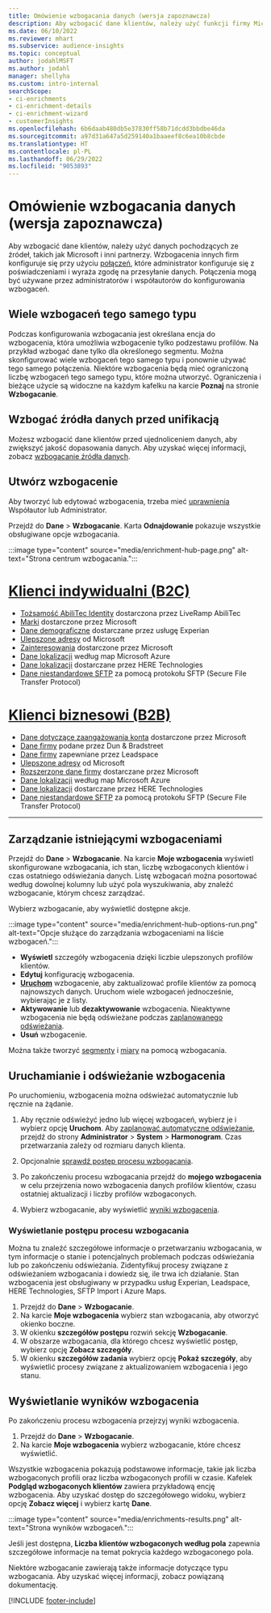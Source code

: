 ```yaml
---
title: Omówienie wzbogacania danych (wersja zapoznawcza)
description: Aby wzbogacić dane klientów, należy użyć funkcji firmy Microsoft i innych usług innych firm.
ms.date: 06/10/2022
ms.reviewer: mhart
ms.subservice: audience-insights
ms.topic: conceptual
author: jodahlMSFT
ms.author: jodahl
manager: shellyha
ms.custom: intro-internal
searchScope:
- ci-enrichments
- ci-enrichment-details
- ci-enrichment-wizard
- customerInsights
ms.openlocfilehash: 6b6daab480db5e37830ff58b71dcdd3bbdbe46da
ms.sourcegitcommit: a97d31a647a5d259140a1baaeef8c6ea10b8cbde
ms.translationtype: HT
ms.contentlocale: pl-PL
ms.lasthandoff: 06/29/2022
ms.locfileid: "9053893"
---
```

# <a name="data-enrichment-preview-overview"></a>Omówienie wzbogacania danych (wersja zapoznawcza)

Aby wzbogacić dane klientów, należy użyć danych pochodzących ze źródeł, takich jak Microsoft i inni partnerzy. Wzbogacenia innych firm konfiguruje się przy użyciu [połączeń](connections.md), które administrator konfiguruje się z poświadczeniami i wyraża zgodę na przesyłanie danych. Połączenia mogą być używane przez administratorów i współautorów do konfigurowania wzbogaceń.  

## <a name="multiple-enrichments-of-the-same-type"></a>Wiele wzbogaceń tego samego typu

Podczas konfigurowania wzbogacania jest określana encja do wzbogacenia, która umożliwia wzbogacenie tylko podzestawu profilów. Na przykład wzbogać dane tylko dla określonego segmentu. Można skonfigurować wiele wzbogaceń tego samego typu i ponownie używać tego samego połączenia. Niektóre wzbogacenia będą mieć ograniczoną liczbę wzbogaceń tego samego typu, które można utworzyć. Ograniczenia i bieżące użycie są widoczne na każdym kafelku na karcie **Poznaj** na stronie **Wzbogacanie**.

## <a name="enrich-data-sources-before-unification"></a>Wzbogać źródła danych przed unifikacją

Możesz wzbogacić dane klientów przed ujednoliceniem danych, aby zwiększyć jakość dopasowania danych. Aby uzyskać więcej informacji, zobacz [wzbogacanie źródła danych](data-sources-enrichment.md).

## <a name="create-an-enrichment"></a>Utwórz wzbogacenie

Aby tworzyć lub edytować wzbogacenia, trzeba mieć [uprawnienia](permissions.md) Współautor lub Administrator.

Przejdź do **Dane** > **Wzbogacanie**. Karta **Odnajdowanie** pokazuje wszystkie obsługiwane opcje wzbogacania.

:::image type="content" source="media/enrichment-hub-page.png" alt-text="Strona centrum wzbogacania.":::

# <a name="individual-consumers-b-to-c"></a>[Klienci indywidualni (B2C)](#tab/b2c)

- [Tożsamość AbiliTec Identity](enrichment-liveramp.md) dostarczona przez LiveRamp AbiliTec
- [Marki](enrichment-microsoft.md) dostarczone przez Microsoft
- [Dane demograficzne](enrichment-experian.md) dostarczane przez usługę Experian
- [Ulepszone adresy](enrichment-enhanced-addresses.md) od Microsoft
- [Zainteresowania](enrichment-microsoft.md) dostarczone przez Microsoft
- [Dane lokalizacji](enrichment-azure-maps.md) według map Microsoft Azure
- [Dane lokalizacji](enrichment-here.md) dostarczane przez HERE Technologies
- [Dane niestandardowe SFTP](enrichment-SFTP-custom-import.md) za pomocą protokołu SFTP (Secure File Transfer Protocol)

# <a name="business-accounts-b-to-b"></a>[Klienci biznesowi (B2B)](#tab/b2b)

- [Dane dotyczące zaangażowania konta](enrichment-office.md) dostarczone przez Microsoft
- [Dane firmy](enrichment-dnb.md) podane przez Dun & Bradstreet
- [Dane firmy](enrichment-leadspace.md) zapewniane przez Leadspace
- [Ulepszone adresy](enrichment-enhanced-addresses.md) od Microsoft
- [Rozszerzone dane firmy](enrichment-enhanced-company-data.md) dostarczane przez Microsoft
- [Dane lokalizacji](enrichment-azure-maps.md) według map Microsoft Azure
- [Dane lokalizacji](enrichment-here.md) dostarczane przez HERE Technologies
- [Dane niestandardowe SFTP](enrichment-SFTP-custom-import.md) za pomocą protokołu SFTP (Secure File Transfer Protocol)

---

## <a name="manage-existing-enrichments"></a>Zarządzanie istniejącymi wzbogaceniami

Przejdź do **Dane** > **Wzbogacanie**. Na karcie **Moje wzbogacenia** wyświetl skonfigurowane wzbogacania, ich stan, liczbę wzbogaconych klientów i czas ostatniego odświeżania danych. Listę wzbogacań można posortować według dowolnej kolumny lub użyć pola wyszukiwania, aby znaleźć wzbogacanie, którym chcesz zarządzać.

Wybierz wzbogacanie, aby wyświetlić dostępne akcje.

:::image type="content" source="media/enrichment-hub-options-run.png" alt-text="Opcje służące do zarządzania wzbogaceniami na liście wzbogaceń.":::

- **Wyświetl** szczegóły wzbogacenia dzięki liczbie ulepszonych profilów klientów.
- **Edytuj** konfigurację wzbogacenia.
- [**Uruchom**](#run-or-refresh-enrichments) wzbogacenie, aby zaktualizować profile klientów za pomocą najnowszych danych. Uruchom wiele wzbogaceń jednocześnie, wybierając je z listy.
- **Aktywowanie** lub **dezaktywowanie** wzbogacenia. Nieaktywne wzbogacenia nie będą odświeżane podczas [zaplanowanego odświeżania](system.md#schedule-tab).
- **Usuń** wzbogacenie.

Można także tworzyć [segmenty](segments.md) i [miary](measures.md) na pomocą wzbogacania.

## <a name="run-or-refresh-enrichments"></a>Uruchamianie i odświeżanie wzbogacenia

Po uruchomieniu, wzbogacenia można odświeżać automatycznie lub ręcznie na żądanie.

1. Aby ręcznie odświeżyć jedno lub więcej wzbogaceń, wybierz je i wybierz opcję **Uruchom**. Aby [zaplanować automatyczne odświeżanie](system.md#schedule-tab), przejdź do strony **Administrator** > **System** > **Harmonogram**. Czas przetwarzania zależy od rozmiaru danych klienta.

1. Opcjonalnie [sprawdź postęp procesu wzbogacania](#see-the-progress-of-the-enrichment-process).

1. Po zakończeniu procesu wzbogacania przejdź do **mojego wzbogacenia** w celu przejrzenia nowo wzbogacenia danych profilów klientów, czasu ostatniej aktualizacji i liczby profilów wzbogaconych.

1. Wybierz wzbogacanie, aby wyświetlić [wyniki wzbogacenia](#view-enrichment-results).

### <a name="see-the-progress-of-the-enrichment-process"></a>Wyświetlanie postępu procesu wzbogacania

Można tu znaleźć szczegółowe informacje o przetwarzaniu wzbogacania, w tym informacje o stanie i potencjalnych problemach podczas odświeżania lub po zakończeniu odświeżania. Zidentyfikuj procesy związane z odświeżaniem wzbogacania i dowiedz się, ile trwa ich działanie. Stan wzbogacenia jest obsługiwany w przypadku usług Experian, Leadspace, HERE Technologies, SFTP Import i Azure Maps.

1. Przejdź do **Dane** > **Wzbogacanie**.
1. Na karcie **Moje wzbogacenia** wybierz stan wzbogacania, aby otworzyć okienko boczne.
1. W okienku **szczegółów postępu** rozwiń sekcję **Wzbogacanie**.
1. W obszarze wzbogacania, dla którego chcesz wyświetlić postęp, wybierz opcję **Zobacz szczegóły**.
1. W okienku **szczegółów zadania** wybierz opcję **Pokaż szczegóły**, aby wyświetlić procesy związane z aktualizowaniem wzbogacenia i jego stanu.

## <a name="view-enrichment-results"></a>Wyświetlanie wyników wzbogacenia

Po zakończeniu procesu wzbogacenia przejrzyj wyniki wzbogacenia.

1. Przejdź do **Dane** > **Wzbogacanie**.
1. Na karcie **Moje wzbogacenia** wybierz wzbogacanie, które chcesz wyświetlić.

Wszystkie wzbogacenia pokazują podstawowe informacje, takie jak liczba wzbogaconych profili oraz liczba wzbogaconych profili w czasie. Kafelek **Podgląd wzbogaconych klientów** zawiera przykładową encję wzbogacenia. Aby uzyskać dostęp do szczegółowego widoku, wybierz opcję **Zobacz więcej** i wybierz kartę **Dane**.

:::image type="content" source="media/enrichments-results.png" alt-text="Strona wyników wzbogaceń.":::

Jeśli jest dostępna, **Liczba klientów wzbogaconych według pola** zapewnia szczegółowe informacje na temat pokrycia każdego wzbogaconego pola.

Niektóre wzbogacanie zawierają także informacje dotyczące typu wzbogacania. Aby uzyskać więcej informacji, zobacz powiązaną dokumentację.

[!INCLUDE [footer-include](includes/footer-banner.md)]
